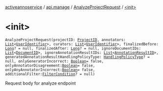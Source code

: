 [activeannoservice](../../index.md) / [api.manage](../index.md) / [AnalyzeProjectRequest](index.md) / [&lt;init&gt;](./-init-.md)

# &lt;init&gt;

`AnalyzeProjectRequest(projectID: `[`ProjectID`](../../project/-project-i-d.md)`, annotators: `[`List`](https://kotlinlang.org/api/latest/jvm/stdlib/kotlin.collections/-list/index.html)`<`[`UserIdentifier`](../../project.userroles/-user-identifier.md)`>, curators: `[`List`](https://kotlinlang.org/api/latest/jvm/stdlib/kotlin.collections/-list/index.html)`<`[`UserIdentifier`](../../project.userroles/-user-identifier.md)`>, finalizedBefore: `[`Long`](https://kotlinlang.org/api/latest/jvm/stdlib/kotlin/-long/index.html)`? = null, finalizedAfter: `[`Long`](https://kotlinlang.org/api/latest/jvm/stdlib/kotlin/-long/index.html)`? = null, ignoreDocumentIDs: `[`List`](https://kotlinlang.org/api/latest/jvm/stdlib/kotlin.collections/-list/index.html)`<`[`DocumentID`](../../document/-document-i-d.md)`>, ignoreAnnotationResultIDs: `[`List`](https://kotlinlang.org/api/latest/jvm/stdlib/kotlin.collections/-list/index.html)`<`[`AnnotationResultID`](../../document.annotation/-annotation-result-i-d.md)`>, generatedAnnotationResultHandlingPolicyType: `[`HandlingPolicyType`](../../project.annotationschema.generator/-handling-policy-type/index.md)`? = null, onlyGeneratorIncorrect: `[`Boolean`](https://kotlinlang.org/api/latest/jvm/stdlib/kotlin/-boolean/index.html)` = false, onlyAnnotatorDisagreement: `[`Boolean`](https://kotlinlang.org/api/latest/jvm/stdlib/kotlin/-boolean/index.html)` = false, onlyAnyAnnotatorIncorrect: `[`Boolean`](https://kotlinlang.org/api/latest/jvm/stdlib/kotlin/-boolean/index.html)` = false, additionalFilter: `[`FilterCondition`](../../project.filter/-filter-condition/index.md)`? = null)`

Request body for analyze endpoint


